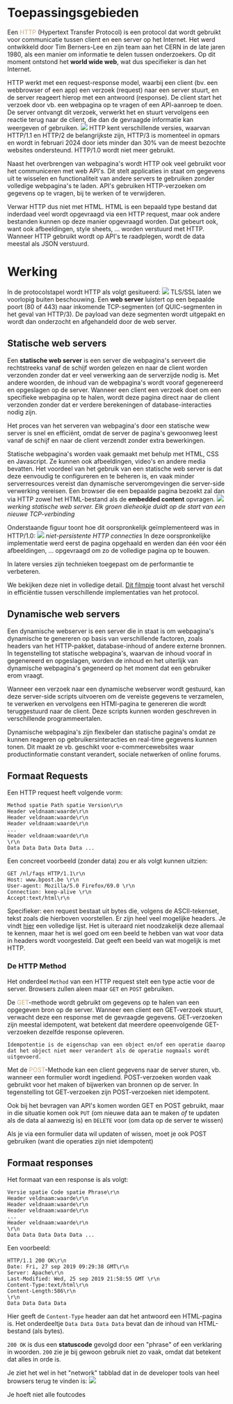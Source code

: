 # Toepassingsgebieden
Een <span style="color:#c8ab83;">HTTP</span> (Hypertext Transfer Protocol) is een protocol dat wordt gebruikt voor communicatie tussen client en een server op het Internet. Het werd ontwikkeld door Tim Berners-Lee en zijn team aan het CERN in de late jaren 1980, als een manier om informatie te delen tussen onderzoekers. Op dit moment ontstond het **world wide web**, wat dus specifieker is dan het Internet.

HTTP werkt met een request-response model, waarbij een client (bv. een webbrowser of een app) een verzoek (request) naar een server stuurt, en de server reageert hierop met een antwoord (response). De client start het verzoek door vb. een webpagina op te vragen of een API-aanroep te doen. De server ontvangt dit verzoek, verwerkt het en stuurt vervolgens een reactie terug naar de client, die dan de gevraagde informatie kan weergeven of gebruiken.
![](https://apwt.gitbook.io/~gitbook/image?url=https%3A%2F%2F3283203901-files.gitbook.io%2F%7E%2Ffiles%2Fv0%2Fb%2Fgitbook-x-prod.appspot.com%2Fo%2Fspaces%252FKrXKbRoPmGxyrXNQktCY%252Fuploads%252Fgit-blob-57be9a965c2efb532ffd85fa277a35036f071e1e%252Fclient-server-base-interaction.png%3Falt%3Dmedia&width=768&dpr=4&quality=100&sign=d7eac965&sv=1)
HTTP kent verschillende versies, waarvan HTTP/1.1 en HTTP/2 de belangrijkste zijn, HTTP/3 is momenteel in opmars en wordt in februari 2024 door iets minder dan 30% van de meest bezochte websites ondersteund. HTTP/1.0 wordt niet meer gebruikt.

Naast het overbrengen van webpagina's wordt HTTP ook veel gebruikt voor het communiceren met web API's. Dit stelt applicaties in staat om gegevens uit te wisselen en functionaliteit van andere servers te gebruiken zonder volledige webpagina's te laden. API's gebruiken HTTP-verzoeken om gegevens op te vragen, bij te werken of te verwijderen.

Verwar HTTP dus niet met HTML. HTML is een bepaald type bestand dat inderdaad veel wordt opgevraagd via een HTTP request, maar ook andere bestanden kunnen op deze manier opgevraagd worden. Dat gebeurt ook, want ook afbeeldingen, style sheets, ... worden verstuurd met HTTP. Wanneer HTTP gebruikt wordt op API's te raadplegen, wordt de data meestal als JSON verstuurd.

# Werking
In de protocolstapel wordt HTTP als volgt gesitueerd:
![](https://3283203901-files.gitbook.io/~/files/v0/b/gitbook-x-prod.appspot.com/o/spaces%2FKrXKbRoPmGxyrXNQktCY%2Fuploads%2Fgit-blob-1d374a60746228b9191df9f4011776885239ba80%2Fhttp_in_stack.svg?alt=media)
TLS/SSL laten we voorlopig buiten beschouwing. Een **web server** luistert op een bepaalde poort (80 of 443) naar inkomende TCP-segmenten (of QUIC-segmenten in het geval van HTTP/3). De payload van deze segmenten wordt uitgepakt en wordt dan onderzocht en afgehandeld door de web server.

## Statische web servers
Een **statische web server** is een server die webpagina's serveert die rechtstreeks vanaf de schijf  worden gelezen en naar de client worden verzonden zonder dat er veel verwerking aan de serverzijde nodig is. Met andere woorden, de inhoud van de webpagina's wordt vooraf gegenereerd en opgeslagen op de server. Wanneer een client een verzoek doet om een specifieke webpagina op te halen, wordt deze pagina direct naar de client verzonden zonder dat er verdere berekeningen of database-interacties nodig zijn.

Het proces van het serveren van webpagina's door een statische wew server is snel en efficiënt, omdat de server de pagina's gewoonweg leest vanaf de schijf en naar de client verzendt zonder extra bewerkingen.

Statische webpagina's worden vaak gemaakt met behulp met HTML, CSS en Javascript. Ze kunnen ook afbeeldingen, video's en andere media bevatten. Het voordeel van het gebruik van een statische web server is dat deze eenvoudig te configureren en te beheren is, en vaak minder serverresources vereist dan dynamische serveromgevingen die server-side verwerking vereisen. Een browser die een bepaalde pagina bezoekt zal dan via HTTP zowel het HTML-bestand als de **embedded content** opvragen.
![](https://apwt.gitbook.io/~gitbook/image?url=https%3A%2F%2F3283203901-files.gitbook.io%2F%7E%2Ffiles%2Fv0%2Fb%2Fgitbook-x-prod.appspot.com%2Fo%2Fspaces%252FKrXKbRoPmGxyrXNQktCY%252Fuploads%252Fgit-blob-6921a5bc1e24e4ea835e6e9f804344ca263be05f%252Fstatische-webserver.png%3Falt%3Dmedia&width=768&dpr=4&quality=100&sign=d19ce99a&sv=1)
*werking statische web server. Elk groen dieheokje duidt op de start van een nieuwe TCP-verbinding*

Onderstaande figuur toont hoe dit oorspronkelijk geïmplementeerd was in HTTP/1.0:
![](https://apwt.gitbook.io/~gitbook/image?url=https%3A%2F%2F3283203901-files.gitbook.io%2F%7E%2Ffiles%2Fv0%2Fb%2Fgitbook-x-prod.appspot.com%2Fo%2Fspaces%252FKrXKbRoPmGxyrXNQktCY%252Fuploads%252Fgit-blob-0b933f4655cf345f397fde8a8d09c0144ef6a3d2%252FHTTP-non-persistent.png%3Falt%3Dmedia&width=400&dpr=2&quality=100&sign=66ff95d8&sv=1)
*niet-persistente HTTP connecties*
In deze oorspronkelijke implementatie werd eerst de pagina opgehaald en werden dan één voor één afbeeldingen, ... opgevraagd om zo de volledige pagina op te bouwen.

In latere versies zijn technieken toegepast om de performantie te verbeteren.

We bekijken deze niet in volledige detail. [Dit filmpje](https://www.youtube.com/embed/2QVxUuTHLus?si=Dyu0SaTvuZFiUlJI) toont alvast het verschil in efficiëntie tussen verschillende implementaties van het protocol.

## Dynamische web servers
Een dynamische webserver is een server die in staat is om webpagina's dynamische te genereren op basis van verschillende factoren, zoals headers van het HTTP-pakket, database-inhoud of andere externe bronnen. In tegenstelling tot statische webpagina's, waarvan de inhoud vooraf in gegenereerd en opgeslagen, worden de inhoud en het uiterlijk van dynamische webpagina's gegeneerd op het moment dat een gebruiker erom vraagt.

Wanneer een verzoek naar een dynamische webserver wordt gestuurd, kan deze server-side scripts uitvoeren om de vereiste gegevens te verzamelen, te verwerken en vervolgens een HTMl-pagina te genereren die wordt teruggestuurd naar de client. Deze scripts kunnen worden geschreven in verschillende programmeertalen.

Dynamische webpagina's zijn flexibeler dan statische pagina's omdat ze kunnen reageren op gebruikersinteracties en real-time gegevens kunnen tonen. Dit maakt ze vb. geschikt voor e-commercewebsites waar productinformatie constant verandert, sociale netwerken of online forums.

## Formaat Requests
Een HTTP request heeft volgende vorm:
```
Method spatie Path spatie Version\r\n
Header veldnaam:waarde\r\n
Header veldnaam:waarde\r\n
Header veldnaam:waarde\r\n
...
Header veldnaam:waarde\r\n
\r\n
Data Data Data Data Data ...
```
Een concreet voorbeeld (zonder data) zou er als volgt kunnen uitzien:
```
GET /nl/faqs HTTP/1.1\r\n
Host: www.bpost.be \r\n
User-agent: Mozilla/5.0 Firefox/69.0 \r\n
Connection: keep-alive \r\n
Accept:text/html\r\n
```
Specifieker: een request bestaat uit bytes die, volgens de ASCII-tekenset, tekst zoals die hierboven voorstellen. Er zijn heel veel mogelijke headers. Je vindt [hier](https://developer.mozilla.org/en-US/docs/Web/HTTP/Headers) een volledige lijst. Het is uiteraard niet noodzakelijk deze allemaal te kennen, maar het is wel goed om een beeld te hebben van wat voor data in headers wordt voorgesteld. Dat geeft een beeld van wat mogelijk is met HTTP.

### De HTTP Method
Het onderdeel `Method` van een HTTP request stelt een type actie voor de server. Browsers zullen aleen maar `GET` en `POST` gebruiken.

De <span style="color:#c8ab83;">GET</span>-methode wordt gebruikt om gegevens op te halen van een opgegeven bron op de server. Wanneer een client een GET-verzoek stuurt, verwacht deze een response met de gevraagde gegevens. GET-verzoeken zijn meestal idempotent, wat betekent dat meerdere opeenvolgende GET-verzoeken dezelfde response opleveren.

	Idempotentie is de eigenschap van een object en/of een operatie daarop dat het object niet meer verandert als de operatie nogmaals wordt uitgevoerd.

Met de <span style="color:#c8ab83;">POST</span>-Methode kan een client gegevens naar de server sturen, vb. wanneer een formulier wordt ingediend. POST-verzoeken worden vaak gebruikt voor het maken of bijwerken van bronnen op de server. In tegenstelling tot GET-verzoeken zijn POST-verzoeken niet idempotent.

Ook bij het bevragen van API's komen worden GET en POST gebruikt, maar in die situatie komen ook `PUT` (om nieuwe data aan te maken *of* te updaten als de data al aanwezig is) en `DELETE` voor (om data op de server te wissen)

Als je via een formulier data wil updaten of wissen, moet je ook POST gebruiken (want die operaties zijn niet idempotent)

## Formaat responses
Het formaat van een response is als volgt:
```
Versie spatie Code spatie Phrase\r\n
Header veldnaam:waarde\r\n
Header veldnaam:waarde\r\n
Header veldnaam:waarde\r\n
...
Header veldnaam:waarde\r\n
\r\n
Data Data Data Data Data ...
```
Een voorbeeld:
```
HTTP/1.1 200 OK\r\n
Date: Fri, 27 sep 2019 09:29:38 GMT\r\n
Server: Apache\r\n
Last-Modified: Wed, 25 sep 2019 21:58:55 GMT \r\n
Content-Type:text/html\r\n
Content-Length:586\r\n
\r\n
Data Data Data Data
```

Hier geeft de `Content-Type` header aan dat het antwoord een HTML-pagina is. Het onderdeeltje `Data Data Data Data` bevat dan de inhoud van HTML-bestand (als bytes).

`200 OK` is dus een **statuscode** gevolgd door een "phrase" of een verklaring in woorden. `200` zie je bij gewoon gebruik niet zo vaak, omdat dat betekent dat alles in orde is.

Je ziet het wel in het "network" tabblad dat in de developer tools van heel browsers terug te vinden is:
![](https://apwt.gitbook.io/~gitbook/image?url=https%3A%2F%2F3283203901-files.gitbook.io%2F%7E%2Ffiles%2Fv0%2Fb%2Fgitbook-x-prod.appspot.com%2Fo%2Fspaces%252FKrXKbRoPmGxyrXNQktCY%252Fuploads%252Fgit-blob-98d824fd4f8dc82ac712911347b6d90034248b76%252Fnetwork-tab.png%3Falt%3Dmedia&width=768&dpr=4&quality=100&sign=72f1f77&sv=1)

Je hoeft niet alle foutcodes
